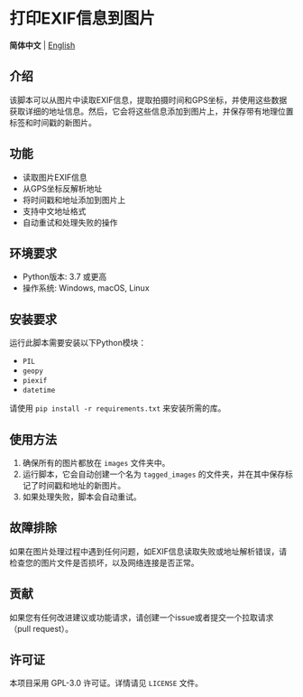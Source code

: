 # 打印EXIF信息到图片

**简体中文** | [English](README_en.md) 

## 介绍
该脚本可以从图片中读取EXIF信息，提取拍摄时间和GPS坐标，并使用这些数据获取详细的地址信息。然后，它会将这些信息添加到图片上，并保存带有地理位置标签和时间戳的新图片。

## 功能
- 读取图片EXIF信息
- 从GPS坐标反解析地址
- 将时间戳和地址添加到图片上
- 支持中文地址格式
- 自动重试和处理失败的操作

## 环境要求

- Python版本: 3.7 或更高
- 操作系统: Windows, macOS, Linux

## 安装要求
运行此脚本需要安装以下Python模块：
- `PIL`
- `geopy`
- `piexif`
- `datetime`

请使用 `pip install -r requirements.txt` 来安装所需的库。

## 使用方法
1. 确保所有的图片都放在 `images` 文件夹中。
2. 运行脚本，它会自动创建一个名为 `tagged_images` 的文件夹，并在其中保存标记了时间戳和地址的新图片。
3. 如果处理失败，脚本会自动重试。


## 故障排除
如果在图片处理过程中遇到任何问题，如EXIF信息读取失败或地址解析错误，请检查您的图片文件是否损坏，以及网络连接是否正常。

## 贡献
如果您有任何改进建议或功能请求，请创建一个issue或者提交一个拉取请求（pull request）。

## 许可证
本项目采用 GPL-3.0 许可证。详情请见 `LICENSE` 文件。        